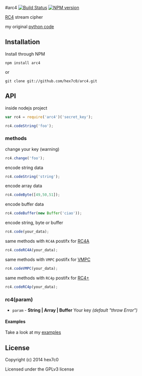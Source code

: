 #arc4 [![Build Status](https://travis-ci.org/hex7c0/arc4.svg?branch=master)](https://travis-ci.org/hex7c0/arc4) [![NPM version](https://badge.fury.io/js/arc4.svg)](http://badge.fury.io/js/arc4)

[RC4](https://en.wikipedia.org/wiki/RC4) stream cipher

my original [python code](https://github.com/hex7c0/EncryptoPy/blob/master/modules/rc/rc4.py)

## Installation

Install through NPM

```
npm install arc4
```
or
```
git clone git://github.com/hex7c0/arc4.git
```

## API

inside nodejs project
```js
var rc4 = require('arc4')('secret_key');

rc4.codeString('foo');
```

### methods

change your key (warning)
```js
rc4.change('foo');
```

encode string data
```js
rc4.codeString('string');
```

encode array data
```js
rc4.codeByte([49,50,51]);
```

encode buffer data
```js
rc4.codeBuffer(new Buffer('ciao'));
```

encode string, byte or buffer
```js
rc4.code(your_data);
```

same methods with `RC4A` postifx for [RC4A](https://en.wikipedia.org/wiki/RC4#RC4A)
```js
rc4.codeRC4A(your_data);
```

same methods with `VMPC` postifx for [VMPC](https://en.wikipedia.org/wiki/RC4#VMPC)
```js
rc4.codeVMPC(your_data);
```

same methods with `RC4p` postifx for [RC4+](https://en.wikipedia.org/wiki/RC4#RC4.2B)
```js
rc4.codeRC4p(your_data);
```

### rc4(param)

 - `param` - **String | Array | Buffer** Your key *(default "throw Error")*

#### Examples

Take a look at my [examples](https://github.com/hex7c0/arc4/tree/master/examples)

## License
Copyright (c) 2014 hex7c0

Licensed under the GPLv3 license
